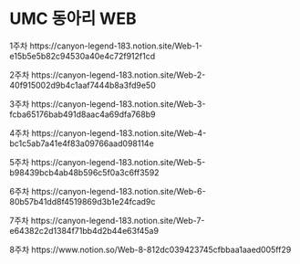 <h1> UMC 동아리 WEB </h1>
<p> 1주차 https://canyon-legend-183.notion.site/Web-1-e15b5e5b82c94530a40e4c72f912f1cd </p>
<p> 2주차 https://canyon-legend-183.notion.site/Web-2-40f915002d9b4c1aaf7444b8a3fd9e50 </p>
<p> 3주차 https://canyon-legend-183.notion.site/Web-3-fcba65176bab491d8aac4a69dfa768b9 </p>
<p> 4주차 https://canyon-legend-183.notion.site/Web-4-bc1c5ab7a41e4f83a09766aad098114e </p>
<p> 5주차 https://canyon-legend-183.notion.site/Web-5-b98439bcb4ab48b596c5f0a3c6ff3592 </p>
<p> 6주차 https://canyon-legend-183.notion.site/Web-6-80b57b41dd8f4519869d3b1e24fcad9c </p>
<p> 7주차 https://canyon-legend-183.notion.site/Web-7-e64382c2d1384f71bb4d2b44e63f45a9 </p>
<p> 8주차 https://www.notion.so/Web-8-812dc039423745cfbbaa1aaed005ff29 </p>
